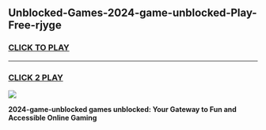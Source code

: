 
## Unblocked-Games-2024-game-unblocked-Play-Free-rjyge
<h3>
<a href="https://premium76.site?title=2024-game-unblocked&ref=09A">CLICK TO PLAY</a></h3>
<hr>

<h3>
<a href="https://premium76.site?title=2024-game-unblocked&ref=09A">CLICK 2 PLAY</a>
  
</h3>

<a href="https://premium76.site?title=2024-game-unblocked&ref=09A"><img src="https://clearcache.store/games.png"></a>


**2024-game-unblocked games unblocked: Your Gateway to Fun and Accessible Online Gaming**
